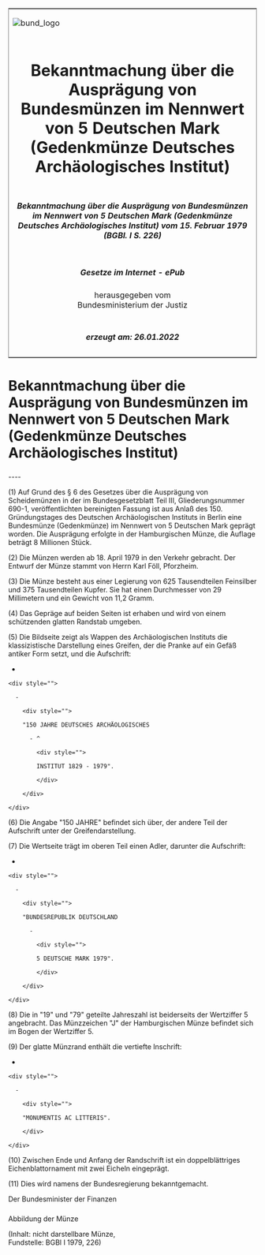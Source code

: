 <span id="DECKBLATT.html"></span>

<table border="0" frame="border" width="100%">

<tr valign="top">

<td align="left">

![bund\_logo](BfJ_2021_Web_de_de.gif)

</td>

<td align="right">

 

</td>

</tr>

<tr align="center" valign="middle">

<td colspan="2">

# Bekanntmachung über die Ausprägung von Bundesmünzen im Nennwert von 5 Deutschen Mark (Gedenkmünze Deutsches Archäologisches Institut)

</td>

</tr>

<tr align="center" valign="middle">

<td colspan="2">

##### Bekanntmachung über die Ausprägung von Bundesmünzen im Nennwert von 5 Deutschen Mark (Gedenkmünze Deutsches Archäologisches Institut) vom 15. Februar 1979 (BGBl. I S. 226)

</td>

</tr>

<tr align="center" valign="middle">

<td colspan="2">

  
  

##### Gesetze im Internet - ePub  
  
herausgegeben vom  
Bundesministerium der Justiz

</td>

</tr>

<tr align="center" valign="bottom">

<td colspan="2">

  
  

##### erzeugt am: 26.01.2022

</td>

</tr>

</table>

<span id="BJNR002260979.html"></span>

# Bekanntmachung über die Ausprägung von Bundesmünzen im Nennwert von 5 Deutschen Mark (Gedenkmünze Deutsches Archäologisches Institut)

<span id="BJNR002260979BJNE000100317.html"></span>

###   
\----

<div>

<div class="jnhtml">

<div>

<div class="jurAbsatz">

(1) Auf Grund des § 6 des Gesetzes über die Ausprägung von Scheidemünzen
in der im Bundesgesetzblatt Teil III, Gliederungsnummer 690-1,
veröffentlichten bereinigten Fassung ist aus Anlaß des 150.
Gründungstages des Deutschen Archäologischen Instituts in Berlin eine
Bundesmünze (Gedenkmünze) im Nennwert von 5 Deutschen Mark geprägt
worden. Die Ausprägung erfolgte in der Hamburgischen Münze, die Auflage
beträgt 8 Millionen Stück.

</div>

<div class="jurAbsatz">

(2) Die Münzen werden ab 18. April 1979 in den Verkehr gebracht. Der
Entwurf der Münze stammt von Herrn Karl Föll, Pforzheim.

</div>

<div class="jurAbsatz">

(3) Die Münze besteht aus einer Legierung von 625 Tausendteilen
Feinsilber und 375 Tausendteilen Kupfer. Sie hat einen Durchmesser von
29 Millimetern und ein Gewicht von 11,2 Gramm.

</div>

<div class="jurAbsatz">

(4) Das Gepräge auf beiden Seiten ist erhaben und wird von einem
schützenden glatten Randstab umgeben.

</div>

<div class="jurAbsatz">

(5) Die Bildseite zeigt als Wappen des Archäologischen Instituts die
klassizistische Darstellung eines Greifen, der die Pranke auf ein Gefäß
antiker Form setzt, und die Aufschrift:

  - 
    
    <div style="">
    
      - 
        
        <div style="">
        
        "150 JAHRE DEUTSCHES ARCHÄOLOGISCHES
        
          - ^
            
            <div style="">
            
            INSTITUT 1829 - 1979".
            
            </div>
        
        </div>
    
    </div>

</div>

<div class="jurAbsatz">

(6) Die Angabe "150 JAHRE" befindet sich über, der andere Teil der
Aufschrift unter der Greifendarstellung.

</div>

<div class="jurAbsatz">

(7) Die Wertseite trägt im oberen Teil einen Adler, darunter die
Aufschrift:

  - 
    
    <div style="">
    
      - 
        
        <div style="">
        
        "BUNDESREPUBLIK DEUTSCHLAND
        
          - 
            
            <div style="">
            
            5 DEUTSCHE MARK 1979".
            
            </div>
        
        </div>
    
    </div>

</div>

<div class="jurAbsatz">

(8) Die in "19" und "79" geteilte Jahreszahl ist beiderseits der
Wertziffer 5 angebracht. Das Münzzeichen "J" der Hamburgischen Münze
befindet sich im Bogen der Wertziffer 5.

</div>

<div class="jurAbsatz">

(9) Der glatte Münzrand enthält die vertiefte Inschrift:

  - 
    
    <div style="">
    
      - 
        
        <div style="">
        
        "MONUMENTIS AC LITTERIS".
        
        </div>
    
    </div>

</div>

<div class="jurAbsatz">

(10) Zwischen Ende und Anfang der Randschrift ist ein doppelblättriges
Eichenblattornament mit zwei Eicheln eingeprägt.

</div>

<div class="jurAbsatz">

(11) Dies wird namens der Bundesregierung bekanntgemacht.  
  
<span class="SP">Der Bundesminister der Finanzen</span>

</div>

</div>

</div>

</div>

<span id="BJNR002260979BJNE000200317.html"></span>

###   
Abbildung der Münze

<div>

<div class="jnhtml">

<div>

<div class="jurAbsatz">

<div class="kommentar_Fundstelle">

(Inhalt: nicht darstellbare Münze,  
Fundstelle: BGBl I 1979, 226)

</div>

</div>

</div>

</div>

</div>
